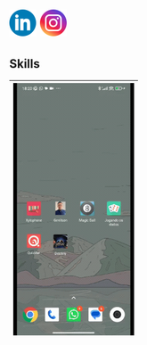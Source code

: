 # [![linkedin](Documentation/linkedin.png)](https://www.linkedin.com/in/genilson-do-carmo-8a42b89a/) [![instagram](Documentation/instagram.png)](https://www.instagram.com/genilson_carmo/)

## Skills





| [<img src="Documentation/gif1.gif" alt="gif animado do primeiro app em Flutter e dart" />](https://github.com/GenilsonDC/Flutter/tree/main/mi_card) |
| :----------------------------------------------------------- |

   

